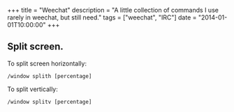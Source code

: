 +++
title = "Weechat"
description = "A little collection of commands I use rarely in weechat, but still need."
tags = ["weechat", "IRC"]
date = "2014-01-01T10:00:00"
+++

## Split screen.
To split screen horizontally:

    
    /window splith [percentage]

To split vertically:

    
    /window splitv [percentage]
